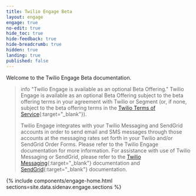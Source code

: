 ```yaml
---
title: Twilio Engage Beta
layout: engage
engage: true
no-edit: true
hide_toc: true
hide-feedback: true
hide-breadcrumb: true
hidden: true
landing: true
published: false
---
```

Welcome to the Twilio Engage Beta documentation.

> info "Twilio Engage is available as an optional Beta Offering."
> Twilio Engage is available as an optional Beta Offering subject to the beta offering terms in your agreement with Twilio or Segment (or, if none, subject to the beta offering terms in the [Twilio Terms of Service](https://www.twilio.com/legal/tos){:target="_blank"}). 
> 
> Twilio Engage integrates with your Twilio Messaging and SendGrid accounts in order to send email and SMS messages through those accounts at the messaging rates set forth in your Twilio and/or SendGrid Order Forms. Please refer to the Twilio Engage documentation for more information. For assistance with use of Twilio Messaging or SendGrid, please refer to the [Twilio Messaging](https://www.twilio.com/docs/sms){:target="_blank"} documentation and [SendGrid](https://docs.sendgrid.com/){:target="_blank"} documentation.


{% include components/engage-home.html sections=site.data.sidenav.engage.sections %}